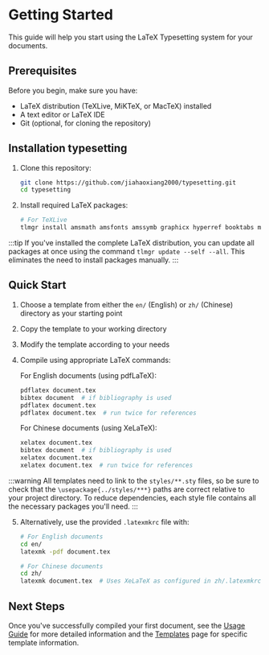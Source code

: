 # Getting Started

This guide will help you start using the LaTeX Typesetting system for your documents.

## Prerequisites

Before you begin, make sure you have:

- LaTeX distribution (TeXLive, MiKTeX, or MacTeX) installed
- A text editor or LaTeX IDE
- Git (optional, for cloning the repository)

## Installation typesetting

1. Clone this repository:

   ```bash
   git clone https://github.com/jiahaoxiang2000/typesetting.git
   cd typesetting
   ```

2. Install required LaTeX packages:

   ```bash
   # For TeXLive
   tlmgr install amsmath amsfonts amssymb graphicx hyperref booktabs microtype geometry setspace inputenc fontenc xcolor marginnote ctex
   ```

:::tip
If you've installed the complete LaTeX distribution, you can update all packages at once using the command `tlmgr update --self --all`. This eliminates the need to install packages manually.
:::

## Quick Start

1. Choose a template from either the `en/` (English) or `zh/` (Chinese) directory as your starting point
2. Copy the template to your working directory
3. Modify the template according to your needs
4. Compile using appropriate LaTeX commands:

   For English documents (using pdfLaTeX):

   ```bash
   pdflatex document.tex
   bibtex document  # if bibliography is used
   pdflatex document.tex
   pdflatex document.tex  # run twice for references
   ```

   For Chinese documents (using XeLaTeX):

   ```bash
   xelatex document.tex
   bibtex document  # if bibliography is used
   xelatex document.tex
   xelatex document.tex  # run twice for references
   ```

:::warning
All templates need to link to the `styles/**.sty` files, so be sure to check that the `\usepackage{../styles/***}` paths are correct relative to your project directory. To reduce dependencies, each style file contains all the necessary packages you'll need.
:::

5. Alternatively, use the provided `.latexmkrc` file with:

   ```bash
   # For English documents
   cd en/
   latexmk -pdf document.tex

   # For Chinese documents
   cd zh/
   latexmk document.tex  # Uses XeLaTeX as configured in zh/.latexmkrc
   ```

## Next Steps

Once you've successfully compiled your first document, see the [Usage Guide](usage.md) for more detailed information and the [Templates](templates.md) page for specific template information.
